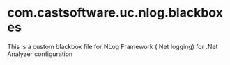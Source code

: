 # com.castsoftware.uc.nlog.blackboxes
This is a custom blackbox file for NLog Framework (.Net logging) for .Net Analyzer configuration
